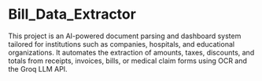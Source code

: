# Bill_Data_Extractor
This project is an AI-powered document parsing and dashboard system tailored for institutions such as companies, hospitals, and educational organizations. It automates the extraction of amounts, taxes, discounts, and totals from receipts, invoices, bills, or medical claim forms using OCR and the Groq LLM API.